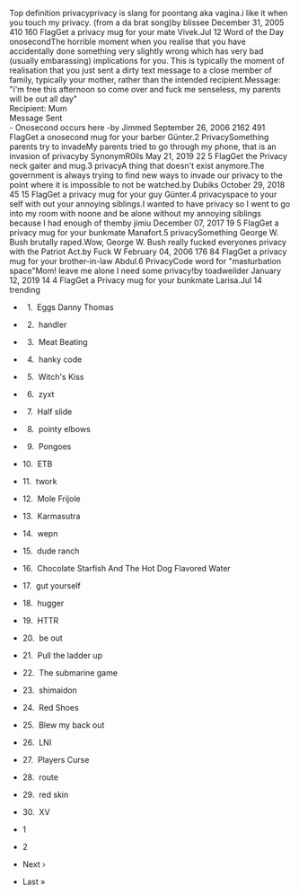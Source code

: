 Top definition privacyprivacy is slang for poontang aka vagina.i like it when you touch my privacy. (from a da brat song)by blissee December 31, 2005 410 160 FlagGet a privacy mug for your mate Vivek.Jul 12 Word of the Day onosecondThe horrible moment when you realise that you have accidentally done something very slightly wrong which has very bad (usually embarassing) implications for you. This is typically the moment of realisation that you just sent a dirty text message to a close member of family, typically your mother, rather than the intended recipient.Message: "i'm free this afternoon so come over and fuck me senseless, my parents will be out all day"  
Recipient: Mum  
Message Sent  
\- Onosecond occurs here -by Jimmed September 26, 2006 2162 491 FlagGet a onosecond mug for your barber Günter.2 PrivacySomething parents try to invadeMy parents tried to go through my phone, that is an invasion of privacyby SynonymR0lls May 21, 2019 22 5 FlagGet the Privacy neck gaiter and mug.3 privacyA thing that doesn't exist anymore.The government is always trying to find new ways to invade our privacy to the point where it is impossible to not be watched.by Dubiks October 29, 2018 45 15 FlagGet a privacy mug for your guy Günter.4 privacyspace to your self with out your annoying siblings.I wanted to have privacy so I went to go into my room with noone and be alone without my annoying siblings because I had enough of themby jimiu December 07, 2017 19 5 FlagGet a privacy mug for your bunkmate Manafort.5 privacySomething George W. Bush brutally raped.Wow, George W. Bush really fucked everyones privacy with the Patriot Act.by Fuck W February 04, 2006 176 84 FlagGet a privacy mug for your brother-in-law Abdul.6 PrivacyCode word for "masturbation space"Mom! leave me alone I need some privacy!by toadweilder January 12, 2019 14 4 FlagGet a Privacy mug for your bunkmate Larisa.Jul 14 trending

*     1.  Eggs Danny Thomas
*     2.  handler
*     3.  Meat Beating
*     4.  hanky code
*     5.  Witch's Kiss
*     6.  zyxt
*     7.  Half slide
*     8.  pointy elbows
*     9.  Pongoes
*   10.  ETB
*   11.  twork
*   12.  Mole Frijole
*   13.  Karmasutra
*   14.  wepn
*   15.  dude ranch
*   16.  Chocolate Starfish And The Hot Dog Flavored Water
*   17.  gut yourself
*   18.  hugger
*   19.  HTTR
*   20.  be out
*   21.  Pull the ladder up
*   22.  The submarine game
*   23.  shimaidon
*   24.  Red Shoes
*   25.  Blew my back out
*   26.  LNI
*   27.  Players Curse
*   28.  route
*   29.  red skin
*   30.  XV

*   1
*   2
*   Next ›
*   Last »